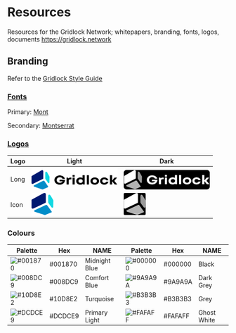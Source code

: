 # Resources
Resources for the Gridlock Network; whitepapers, branding, fonts, logos, documents https://gridlock.network

## Branding


Refer to the [Gridlock Style Guide](https://github.com/GridlockNetwork/Resources/blob/master/GridlockBranding.pdf)

### [Fonts](https://github.com/gridlocknetwork/Resources/tree/master/fonts)
Primary: [Mont](/fonts/mont)

Secondary: [Montserrat](/fonts/montserrat)

### [Logos](https://github.com/GridlockNetwork/Resources/tree/master/logos)
|Logo|Light|Dark|
|---|---|---|
Long | <img src="https://github.com/GridlockNetwork/Resources/blob/master/logos/png/gridlock_main_logo.png" width="196" height="50" /> | <img src="https://github.com/GridlockNetwork/Resources/blob/master/logos/png/gridlock_knockout_logo_background.png" width="196" height="50" />
Icon | <img src="https://github.com/GridlockNetwork/Resources/blob/master/logos/png/gridlock_icon.png" width="50" height="50" />| <img src="https://github.com/GridlockNetwork/Resources/blob/master/logos/png/gridlock_knockout_icon_background.png" width="50" height="50" />


### Colours

| Palette | Hex     | NAME        | Palette            | Hex                | NAME                   |
|---------|---------|-------------|--------------------|--------------------|------------------------|
| ![#001870](https://placehold.it/15/001870/000000?text=+)            | #001870            | Midnight Blue         | ![#000000](https://placehold.it/15/000000/000000?text=+) | #000000 | Black  | 
| ![#008DC9](https://placehold.it/15/008DC9/000000?text=+)           | #008DC9            | Comfort Blue        | ![#9A9A9A](https://placehold.it/15/9A9A9A/000000?text=+) | #9A9A9A | Dark Grey    |
| ![#10D8E2](https://placehold.it/15/10D8E2/000000?text=+)            | #10D8E2            | Turquoise      | ![#B3B3B3](https://placehold.it/15/B3B3B3/000000?text=+) | #B3B3B3 | Grey       |
| ![#DCDCE9](https://placehold.it/15/DCDCE9/000000?text=+) | #DCDCE9 | Primary Light| ![#FAFAFF](https://placehold.it/15/FAFAFF/000000?text=+)            | #FAFAFF            | Ghost White  |
